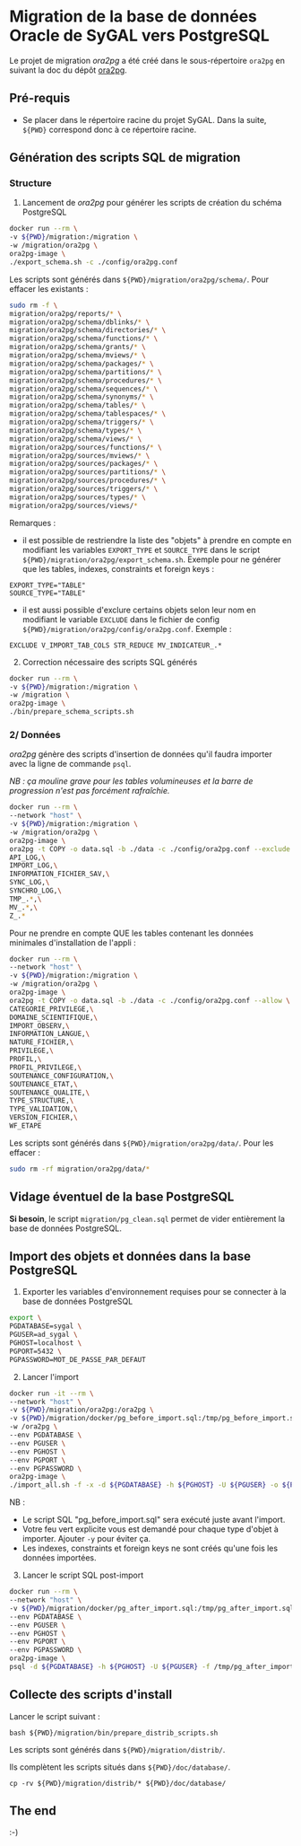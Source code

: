 Migration de la base de données Oracle de SyGAL vers PostgreSQL
===============================================================

Le projet de migration *ora2pg* a été créé dans le sous-répertoire `ora2pg` en suivant la doc du dépôt
[ora2pg](https://git.unicaen.fr/dsi/ora2pg).


Pré-requis
----------

- Se placer dans le répertoire racine du projet SyGAL. 
  Dans la suite, `${PWD}` correspond donc à ce répertoire racine.


Génération des scripts SQL de migration
---------------------------------------

### Structure

1) Lancement de *ora2pg* pour générer les scripts de création du schéma PostgreSQL

```bash
docker run --rm \
-v ${PWD}/migration:/migration \
-w /migration/ora2pg \
ora2pg-image \
./export_schema.sh -c ./config/ora2pg.conf
```

Les scripts sont générés dans `${PWD}/migration/ora2pg/schema/`.
Pour effacer les existants :
```bash
sudo rm -f \
migration/ora2pg/reports/* \
migration/ora2pg/schema/dblinks/* \
migration/ora2pg/schema/directories/* \
migration/ora2pg/schema/functions/* \
migration/ora2pg/schema/grants/* \
migration/ora2pg/schema/mviews/* \
migration/ora2pg/schema/packages/* \
migration/ora2pg/schema/partitions/* \
migration/ora2pg/schema/procedures/* \
migration/ora2pg/schema/sequences/* \
migration/ora2pg/schema/synonyms/* \
migration/ora2pg/schema/tables/* \
migration/ora2pg/schema/tablespaces/* \
migration/ora2pg/schema/triggers/* \
migration/ora2pg/schema/types/* \
migration/ora2pg/schema/views/* \
migration/ora2pg/sources/functions/* \
migration/ora2pg/sources/mviews/* \
migration/ora2pg/sources/packages/* \
migration/ora2pg/sources/partitions/* \
migration/ora2pg/sources/procedures/* \
migration/ora2pg/sources/triggers/* \
migration/ora2pg/sources/types/* \
migration/ora2pg/sources/views/*
```

Remarques : 
- il est possible de restriendre la liste des "objets" à prendre en compte en modifiant les variables 
`EXPORT_TYPE` et `SOURCE_TYPE` dans le script `${PWD}/migration/ora2pg/export_schema.sh`.
Exemple pour ne générer que les tables, indexes, constraints et foreign keys : 
```
EXPORT_TYPE="TABLE"
SOURCE_TYPE="TABLE"
```
- il est aussi possible d'exclure certains objets selon leur nom en modifiant le variable `EXCLUDE` dans le fichier
de config `${PWD}/migration/ora2pg/config/ora2pg.conf`. Exemple :
```
EXCLUDE	V_IMPORT_TAB_COLS STR_REDUCE MV_INDICATEUR_.*
```


2) Correction nécessaire des scripts SQL générés

```bash
docker run --rm \
-v ${PWD}/migration:/migration \
-w /migration \
ora2pg-image \
./bin/prepare_schema_scripts.sh
```


### 2/ Données

*ora2pg* génère des scripts d'insertion de données qu'il faudra importer avec la ligne de commande `psql`.

*NB : ça mouline grave pour les tables volumineuses et la barre de progression n'est pas forcément rafraîchie.*

```bash
docker run --rm \
--network "host" \
-v ${PWD}/migration:/migration \
-w /migration/ora2pg \
ora2pg-image \
ora2pg -t COPY -o data.sql -b ./data -c ./config/ora2pg.conf --exclude \
API_LOG,\
IMPORT_LOG,\
INFORMATION_FICHIER_SAV,\
SYNC_LOG,\
SYNCHRO_LOG,\
TMP_.*,\
MV_.*,\
Z_.*
```

Pour ne prendre en compte QUE les tables contenant les données minimales d'installation de l'appli :
```bash
docker run --rm \
--network "host" \
-v ${PWD}/migration:/migration \
-w /migration/ora2pg \
ora2pg-image \
ora2pg -t COPY -o data.sql -b ./data -c ./config/ora2pg.conf --allow \
CATEGORIE_PRIVILEGE,\
DOMAINE_SCIENTIFIQUE,\
IMPORT_OBSERV,\
INFORMATION_LANGUE,\
NATURE_FICHIER,\
PRIVILEGE,\
PROFIL,\
PROFIL_PRIVILEGE,\
SOUTENANCE_CONFIGURATION,\
SOUTENANCE_ETAT,\
SOUTENANCE_QUALITE,\
TYPE_STRUCTURE,\
TYPE_VALIDATION,\
VERSION_FICHIER,\
WF_ETAPE
```

Les scripts sont générés dans `${PWD}/migration/ora2pg/data/`.
Pour les effacer :
```bash
sudo rm -rf migration/ora2pg/data/*
```



Vidage éventuel de la base PostgreSQL
-------------------------------------

**Si besoin**, le script `migration/pg_clean.sql` permet de vider entièrement la base de données PostgreSQL.


Import des objets et données dans la base PostgreSQL
----------------------------------------------------

1) Exporter les variables d'environnement requises pour se connecter à la base de données PostgreSQL

```bash
export \
PGDATABASE=sygal \
PGUSER=ad_sygal \
PGHOST=localhost \
PGPORT=5432 \
PGPASSWORD=MOT_DE_PASSE_PAR_DEFAUT
```

2) Lancer l'import

```bash
docker run -it --rm \
--network "host" \
-v ${PWD}/migration/ora2pg:/ora2pg \
-v ${PWD}/migration/docker/pg_before_import.sql:/tmp/pg_before_import.sql \
-w /ora2pg \
--env PGDATABASE \
--env PGUSER \
--env PGHOST \
--env PGPORT \
--env PGPASSWORD \
ora2pg-image \
./import_all.sh -f -x -d ${PGDATABASE} -h ${PGHOST} -U ${PGUSER} -o ${PGUSER} -b /tmp/pg_before_import.sql
```

NB : 
- Le script SQL "pg_before_import.sql" sera exécuté juste avant l'import.
- Votre feu vert explicite vous est demandé pour chaque type d'objet à importer. Ajouter `-y` pour éviter ça.
- Les indexes, constraints et foreign keys ne sont créés qu'une fois les données importées.

3) Lancer le script SQL post-import

```bash
docker run --rm \
--network "host" \
-v ${PWD}/migration/docker/pg_after_import.sql:/tmp/pg_after_import.sql \
--env PGDATABASE \
--env PGUSER \
--env PGHOST \
--env PGPORT \
--env PGPASSWORD \
ora2pg-image \
psql -d ${PGDATABASE} -h ${PGHOST} -U ${PGUSER} -f /tmp/pg_after_import.sql
```


Collecte des scripts d'install
------------------------------

Lancer le script suivant :
```
bash ${PWD}/migration/bin/prepare_distrib_scripts.sh 
```

Les scripts sont générés dans `${PWD}/migration/distrib/`.

Ils complètent les scripts situés dans `${PWD}/doc/database/`.
```
cp -rv ${PWD}/migration/distrib/* ${PWD}/doc/database/
```


The end
-------

:-)
